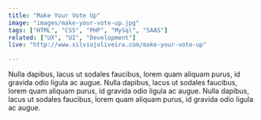 ```yaml
---
title: "Make Your Vote Up"
image: "images/make-your-vote-up.jpg"
tags: ["HTML", "CSS", "PHP", "MySql", "SAAS"]
related: ["UX", "UI", "Development"]
live: "http://www.silviojoliveira.com/make-your-vote-up"

---
```


Nulla dapibus, lacus ut sodales faucibus, lorem quam aliquam purus, id gravida odio ligula ac augue. Nulla dapibus, lacus ut sodales faucibus, lorem quam aliquam purus, id gravida odio ligula ac augue. Nulla dapibus, lacus ut sodales faucibus, lorem quam aliquam purus, id gravida odio ligula ac augue.
